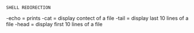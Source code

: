 	SHELL REDIRECTION 

-echo = prints 
-cat = display contect of a file
-tail = display last 10 lines of a file
-head = display first 10 lines of a file

